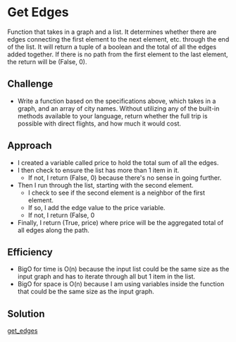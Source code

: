 # Get Edges
Function that takes in a graph and a list. It determines whether there are edges connecting the first element to the next element, etc. through the end of the list. It will return a tuple of a boolean and the total of all the edges added together. If there is no path from the first element to the last element, the return will be (False, 0).

## Challenge
- Write a function based on the specifications above, which takes in a graph, and an array of city names. Without utilizing any of the built-in methods available to your language, return whether the full trip is possible with direct flights, and how much it would cost.

## Approach
- I created a variable called price to hold the total sum of all the edges.
- I then check to ensure the list has more than 1 item in it.
    - If not, I return (False, 0) because there's no sense in going further.
- Then I run through the list, starting with the second element.
    - I check to see if the second element is a neighbor of the first element.
    - If so, I add the edge value to the price variable.
    - If not, I return (False, 0
- Finally, I return (True, price) where price will be the aggregated total of all edges along the path.

## Efficiency
- BigO for time is O(n) because the input list could be the same size as the input graph and has to iterate through all but 1 item in the list.
- BigO for space is O(n) because I am using variables inside the function that could be the same size as the input graph.

## Solution
[get_edges](https://drive.google.com/file/d/1spKJDDR83bR7TkiDn3ZFpBdvMXHR8dOp/view?usp=sharing)

